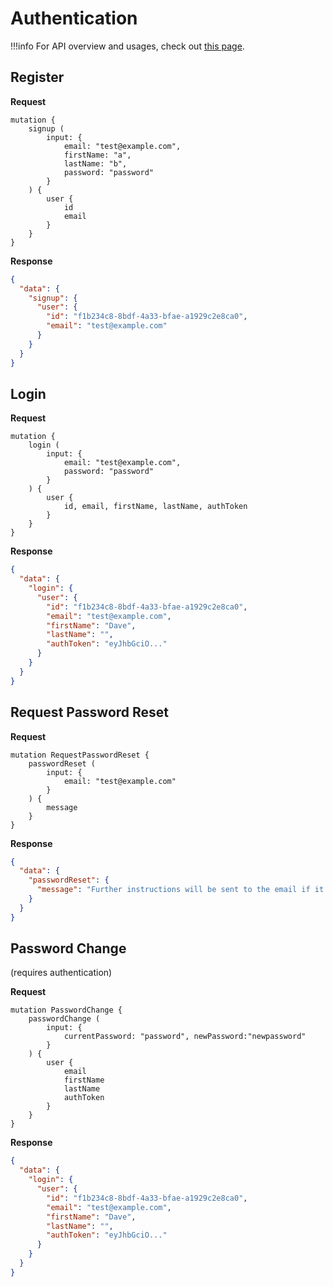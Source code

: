 # Authentication

!!!info
    For API overview and usages, check out [this page](0-overview.md).


## Register

__Request__
```
mutation {
    signup (
        input: {
            email: "test@example.com",
            firstName: "a",
            lastName: "b",
            password: "password"
        }
    ) {
        user {
            id
            email
        }
    }
}
```

__Response__
```json
{
  "data": {
    "signup": {
      "user": {
        "id": "f1b234c8-8bdf-4a33-bfae-a1929c2e8ca0",
        "email": "test@example.com"
      }
    }
  }
}
```


## Login
__Request__
```
mutation {
    login (
        input: {
            email: "test@example.com",
            password: "password"
        }
    ) {
        user {
            id, email, firstName, lastName, authToken
        }
    }
}
```

__Response__

```json
{
  "data": {
    "login": {
      "user": {
        "id": "f1b234c8-8bdf-4a33-bfae-a1929c2e8ca0",
        "email": "test@example.com",
        "firstName": "Dave",
        "lastName": "",
        "authToken": "eyJhbGciO..."
      }
    }
  }
}
```


## Request Password Reset

__Request__
```
mutation RequestPasswordReset {
    passwordReset (
        input: {
            email: "test@example.com"
        }
    ) {
        message
    }
}
```

__Response__

```json
{
  "data": {
    "passwordReset": {
      "message": "Further instructions will be sent to the email if it exists"
    }
  }
}
```


## Password Change
(requires authentication)

__Request__
```
mutation PasswordChange {
    passwordChange (
        input: {
            currentPassword: "password", newPassword:"newpassword"
        }
    ) {
        user {
            email
            firstName
            lastName
            authToken
        }
    }
}
```

__Response__

```json
{
  "data": {
    "login": {
      "user": {
        "id": "f1b234c8-8bdf-4a33-bfae-a1929c2e8ca0",
        "email": "test@example.com",
        "firstName": "Dave",
        "lastName": "",
        "authToken": "eyJhbGciO..."
      }
    }
  }
}
```
